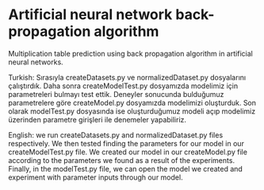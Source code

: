 # Artificial neural network back-propagation algorithm
Multiplication table prediction using back propagation algorithm in artificial neural networks.

Turkish:
Sırasıyla createDatasets.py ve normalizedDataset.py dosyalarını çalıştırdık. Daha sonra createModelTest.py dosyamızda modelimiz için parametreleri bulmayı test ettik. Deneyler sonucunda bulduğumuz parametrelere göre createModel.py dosyamızda modelimizi oluşturduk. Son olarak modelTest.py dosyasında ise oluşturduğumuz modeli açıp modelimiz üzerinden parametre girişleri ile denemeler yapabiliriz.

English:
we run createDatasets.py and normalizedDataset.py files respectively. We then tested finding the parameters for our model in our createModelTest.py file. We created our model in our createModel.py file according to the parameters we found as a result of the experiments. Finally, in the modelTest.py file, we can open the model we created and experiment with parameter inputs through our model.

